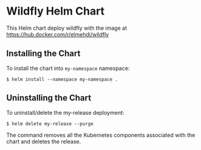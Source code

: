 # Wildfly Helm Chart

This Helm chart deploy wildfly with the image at https://hub.docker.com/r/elmehdi/wildfly

## Installing the Chart

To install the chart into `my-namespace` namespace:

```console
$ helm install --namespace my-namespace .
```

## Uninstalling the Chart

To uninstall/delete the my-release deployment:

```console
$ helm delete my-release --purge
```

The command removes all the Kubernetes components associated with the chart and deletes the release.


